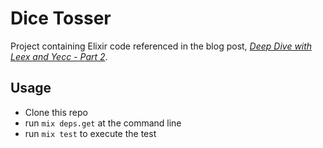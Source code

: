 # Dice Tosser

Project containing Elixir code referenced in the blog post, _[Deep Dive with Leex and Yecc - Part 2](https://rishenko.github.io/elixir/deep-dive/part-2/2018/10/31/tokenizing-dice-rolls/#)_.

## Usage

* Clone this repo
* run `mix deps.get` at the command line
* run `mix test` to execute the test

